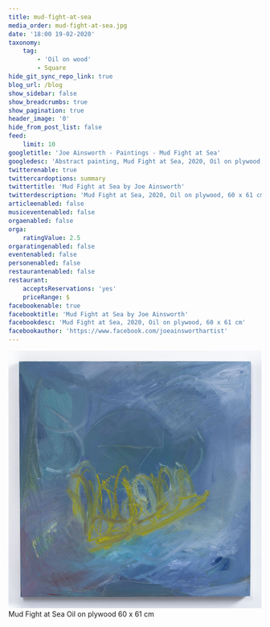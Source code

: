 ```yaml
---
title: mud-fight-at-sea
media_order: mud-fight-at-sea.jpg
date: '18:00 19-02-2020'
taxonomy:
    tag:
        - 'Oil on wood'
        - Square
hide_git_sync_repo_link: true
blog_url: /blog
show_sidebar: false
show_breadcrumbs: true
show_pagination: true
header_image: '0'
hide_from_post_list: false
feed:
    limit: 10
googletitle: 'Joe Ainsworth - Paintings - Mud Fight at Sea'
googledesc: 'Abstract painting, Mud Fight at Sea, 2020, Oil on plywood, 60 x 61 cm by the Artist Joe Ainsworth'
twitterenable: true
twittercardoptions: summary
twittertitle: 'Mud Fight at Sea by Joe Ainsworth'
twitterdescription: 'Mud Fight at Sea, 2020, Oil on plywood, 60 x 61 cm'
articleenabled: false
musiceventenabled: false
orgaenabled: false
orga:
    ratingValue: 2.5
orgaratingenabled: false
eventenabled: false
personenabled: false
restaurantenabled: false
restaurant:
    acceptsReservations: 'yes'
    priceRange: $
facebookenable: true
facebooktitle: 'Mud Fight at Sea by Joe Ainsworth'
facebookdesc: 'Mud Fight at Sea, 2020, Oil on plywood, 60 x 61 cm'
facebookauthor: 'https://www.facebook.com/joeainsworthartist'
---
```


![](mud-fight-at-sea.jpg)  
Mud Fight at Sea
Oil on plywood
60 x 61 cm